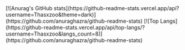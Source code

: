 <div>
[![Anurag's GitHub stats](https://github-readme-stats.vercel.app/api?username=Thasxzoo&theme=dark)](https://github.com/anuraghazra/github-readme-stats)
[![Top Langs](https://github-readme-stats.vercel.app/api/top-langs/?username=Thasxzoo&langs_count=8)](https://github.com/anuraghazra/github-readme-stats)
</div>

